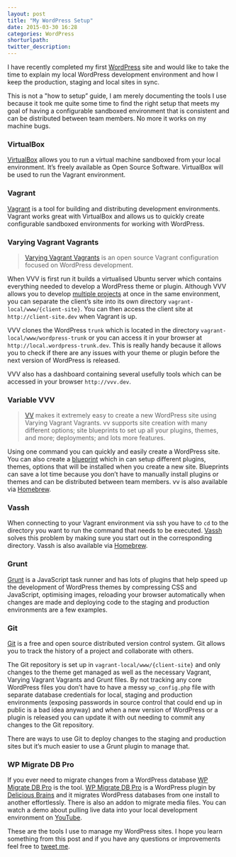 ```yaml
---
layout: post
title: "My WordPress Setup"
date: 2015-03-30 16:28
categories: WordPress
shorturlpath:
twitter_description:
---
```


I have recently completed my first [WordPress](https://wordpress.org) site and would like to take the time to explain my local WordPress development environment and how I keep the production, staging and local sites in sync.

This is not a "how to setup” guide, I am merely documenting the tools I use because it took me quite some time to find the right setup that meets my goal of having a configurable sandboxed environment that is consistent and can be distributed between team members. No more it works on my machine bugs.

### VirtualBox
[VirtualBox](https://www.virtualbox.org) allows you to run a virtual machine sandboxed from your local environment. It’s freely available as Open Source Software. VirtualBox will be used to run the Vagrant environment.

### Vagrant
[Vagrant](https://www.vagrantup.com) is a tool for building and distributing development environments. Vagrant works great with VirtualBox and allows us to quickly create configurable sandboxed environments for working with WordPress.

### Varying Vagrant Vagrants
> [Varying Vagrant Vagrants](https://github.com/Varying-Vagrant-Vagrants/VVV) is an open source Vagrant configuration focused on WordPress development.

When VVV is first run it builds a virtualised Ubuntu server which contains everything needed to develop a WordPress theme or plugin. Although VVV allows you to develop [multiple projects](https://github.com/Varying-Vagrant-Vagrants/VVV#vvv-as-a-mampxampp-replacement) at once in the same environment, you can separate the client’s site into its own directory `vagrant-local/www/{client-site}`. You can then access the client site at `http://client-site.dev` when Vagrant is up.

VVV clones the WordPress `trunk` which is located in the directory `vagrant-local/www/wordpress-trunk` or you can access it in your browser at `http://local.wordpress-trunk.dev`. This is really handy because it allows you to check if there are any issues with your theme or plugin before the next version of WordPress is released.

VVV also has a dashboard containing several usefully tools which can be accessed in your browser `http://vvv.dev`.

### Variable VVV
> [VV](https://github.com/bradp/vv) makes it extremely easy to create a new WordPress site using Varying Vagrant Vagrants. vv supports site creation with many different options; site blueprints to set up all your plugins, themes, and more; deployments; and lots more features.

Using one command you can quickly and easily create a WordPress site. You can also create a [blueprint](https://github.com/bradp/vv#blueprints) which in can setup different plugins, themes, options that will be installed when you create a new site. Blueprints can save a lot time because you don’t have to manually install plugins or themes and can be distributed between team members. vv is also available via [Homebrew](http://brew.sh).

### Vassh
When connecting to your Vagrant environment via ssh you have to `cd` to the directory you want to run the command that needs to be executed. [Vassh](https://github.com/xwp/vassh) solves this problem by making sure you start out in the corresponding directory. Vassh is also available via [Homebrew](http://brew.sh).

### Grunt
[Grunt](http://gruntjs.com) is a JavaScript task runner and has lots of plugins that help speed up the development of WordPress themes by compressing CSS and JavaScript, optimising images, reloading your browser automatically when changes are made and deploying code to the staging and production environments are a few examples.

### Git
[Git](http://git-scm.com) is a free and open source distributed version control system. Git allows you to track the history of a project and collaborate with others.

The Git repository is set up in `vagrant-local/www/{client-site}` and only changes to the theme get managed as well as the necessary Vagrant, Varying Vagrant Vagrants and Grunt files. By not tracking any core WordPress files you don’t have to have a messy `wp_config.php` file with separate database credentials for local, staging and production environments (exposing passwords in source control that could end up in public is a bad idea anyway) and when a new version of WordPress or a plugin is released you can update it with out needing to commit any changes to the Git repository.

There are ways to use Git to deploy changes to the staging and production sites but it’s much easier to use a Grunt plugin to manage that.

### WP Migrate DB Pro
If you ever need to migrate changes from a WordPress database [WP Migrate DB Pro](https://deliciousbrains.com/wp-migrate-db-pro/) is the tool. [WP Migrate DB Pro](https://deliciousbrains.com/wp-migrate-db-pro/) is a WordPress plugin by [Delicious Brains](https://deliciousbrains.com) and it migrates WordPress databases from one install to another effortlessly. There is also an addon to migrate media files. You can watch a demo about pulling live data into your local development environment on [YouTube](https://www.youtube.com/watch?v=fHFcH4bCzmU).

These are the tools I use to manage my WordPress sites. I hope you learn something from this post and if you have any questions or improvements feel free to [tweet me](https://twitter.com/tomdiggle).